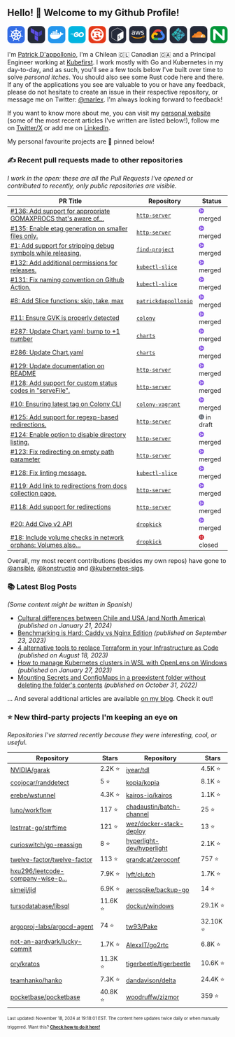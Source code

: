 <!-- DO NOT EDIT THIS FILE DIRECTLY! This file was automatically generated from the tool in this repo. -->

## Hello! 👋 Welcome to my Github Profile!

<p align="center">
  <picture>
    <source media="(prefers-color-scheme: dark)" srcset="images/icons-dark.png">
    <source media="(prefers-color-scheme: light)" srcset="images/icons-light.png">
    <img src="images/icons-dark.png" alt="technologies I use">
  </picture>
</p>

I'm [Patrick D'appollonio](https://www.patrickdap.com), I'm a Chilean 🇨🇱 Canadian 🇨🇦 and a Principal Engineer working at [Kubefirst](https://kubefirst.io). I work mostly with Go and Kubernetes in my day-to-day, and as such, you'll see a few tools below I've built over time to solve *personal itches*. You should also see some Rust code here and there. If any of the applications you see are valuable to you or have any feedback, please do not hesitate to create an issue in their respective repository, or message me on Twitter: [@marlex](https://twitter.com/marlex). I'm always looking forward to feedback!

If you want to know more about me, you can visit my [personal website](https://www.patrickdap.com) (some of the most recent articles I've written are listed below!), follow me on [Twitter/X](https://twitter.com/marlex) or add me on [LinkedIn](https://www.linkedin.com/in/patrickdappollonio/).

My personal favourite projects are 📌 pinned below!
### ✍️ Recent pull requests made to other repositories

*I work in the open: these are all the Pull Requests I've opened or contributed to recently, only public repositories are visible.*

| PR Title | Repository | Status |
| --- | --- | --- |
| [#136: Add support for appropriate GOMAXPROCS that's aware of...](https://github.com/patrickdappollonio/http-server/pull/136) | [`http-server`](https://github.com/patrickdappollonio/http-server) | <img src="images/github-merged.png" width="12px" height="12px"> merged |
| [#135: Enable etag generation on smaller files only.](https://github.com/patrickdappollonio/http-server/pull/135) | [`http-server`](https://github.com/patrickdappollonio/http-server) | <img src="images/github-merged.png" width="12px" height="12px"> merged |
| [#1: Add support for stripping debug symbols while releasing.](https://github.com/patrickdappollonio/find-project/pull/1) | [`find-project`](https://github.com/patrickdappollonio/find-project) | <img src="images/github-merged.png" width="12px" height="12px"> merged |
| [#132: Add additional permissions for releases.](https://github.com/patrickdappollonio/kubectl-slice/pull/132) | [`kubectl-slice`](https://github.com/patrickdappollonio/kubectl-slice) | <img src="images/github-merged.png" width="12px" height="12px"> merged |
| [#131: Fix naming convention on Github Action.](https://github.com/patrickdappollonio/kubectl-slice/pull/131) | [`kubectl-slice`](https://github.com/patrickdappollonio/kubectl-slice) | <img src="images/github-merged.png" width="12px" height="12px"> merged |
| [#8: Add Slice functions: skip, take, max](https://github.com/patrickdappollonio/patrickdappollonio/pull/8) | [`patrickdappollonio`](https://github.com/patrickdappollonio/patrickdappollonio) | <img src="images/github-merged.png" width="12px" height="12px"> merged |
| [#11: Ensure GVK is properly detected](https://github.com/konstructio/colony/pull/11) | [`colony`](https://github.com/konstructio/colony) | <img src="images/github-merged.png" width="12px" height="12px"> merged |
| [#287: Update Chart.yaml: bump to +1 number](https://github.com/konstructio/charts/pull/287) | [`charts`](https://github.com/konstructio/charts) | <img src="images/github-merged.png" width="12px" height="12px"> merged |
| [#286: Update Chart.yaml](https://github.com/konstructio/charts/pull/286) | [`charts`](https://github.com/konstructio/charts) | <img src="images/github-merged.png" width="12px" height="12px"> merged |
| [#129: Update documentation on README](https://github.com/patrickdappollonio/http-server/pull/129) | [`http-server`](https://github.com/patrickdappollonio/http-server) | <img src="images/github-merged.png" width="12px" height="12px"> merged |
| [#128: Add support for custom status codes in "serveFile".](https://github.com/patrickdappollonio/http-server/pull/128) | [`http-server`](https://github.com/patrickdappollonio/http-server) | <img src="images/github-merged.png" width="12px" height="12px"> merged |
| [#10: Ensuring latest tag on Colony CLI](https://github.com/konstructio/colony-vagrant/pull/10) | [`colony-vagrant`](https://github.com/konstructio/colony-vagrant) | <img src="images/github-merged.png" width="12px" height="12px"> merged |
| [#125: Add support for regexp-based redirections.](https://github.com/patrickdappollonio/http-server/pull/125) | [`http-server`](https://github.com/patrickdappollonio/http-server) | <img src="images/github-draft.png" width="12px" height="12px"> in draft |
| [#124: Enable option to disable directory listing.](https://github.com/patrickdappollonio/http-server/pull/124) | [`http-server`](https://github.com/patrickdappollonio/http-server) | <img src="images/github-merged.png" width="12px" height="12px"> merged |
| [#123: Fix redirecting on empty path parameter](https://github.com/patrickdappollonio/http-server/pull/123) | [`http-server`](https://github.com/patrickdappollonio/http-server) | <img src="images/github-merged.png" width="12px" height="12px"> merged |
| [#128: Fix linting message.](https://github.com/patrickdappollonio/kubectl-slice/pull/128) | [`kubectl-slice`](https://github.com/patrickdappollonio/kubectl-slice) | <img src="images/github-merged.png" width="12px" height="12px"> merged |
| [#119: Add link to redirections from docs collection page.](https://github.com/patrickdappollonio/http-server/pull/119) | [`http-server`](https://github.com/patrickdappollonio/http-server) | <img src="images/github-merged.png" width="12px" height="12px"> merged |
| [#118: Add support for redirections](https://github.com/patrickdappollonio/http-server/pull/118) | [`http-server`](https://github.com/patrickdappollonio/http-server) | <img src="images/github-merged.png" width="12px" height="12px"> merged |
| [#20: Add Civo v2 API](https://github.com/konstructio/dropkick/pull/20) | [`dropkick`](https://github.com/konstructio/dropkick) | <img src="images/github-merged.png" width="12px" height="12px"> merged |
| [#18: Include volume checks in network orphans: Volumes also...](https://github.com/konstructio/dropkick/pull/18) | [`dropkick`](https://github.com/konstructio/dropkick) | <img src="images/github-closed.png" width="12px" height="12px"> closed |


Overall, my most recent contributions (besides my own repos) have gone to 
[@ansible](https://github.com/ansible),
[@konstructio](https://github.com/konstructio)
and [@kubernetes-sigs](https://github.com/kubernetes-sigs).
### 📚 Latest Blog Posts

*(Some content might be written in Spanish)*


* [Cultural differences between Chile and USA (and North America)](https://www.patrickdap.com/post/cultural-differences-chile-usa/?ref=github-profile) *(published on January 21, 2024)*
* [Benchmarking is Hard: Caddy vs Nginx Edition](https://www.patrickdap.com/post/benchmarking-is-hard/?ref=github-profile) *(published on September 23, 2023)*
* [4 alternative tools to replace Terraform in your Infrastructure as Code](https://www.patrickdap.com/post/ideas-replace-terraform/?ref=github-profile) *(published on August 18, 2023)*
* [How to manage Kubernetes clusters in WSL with OpenLens on Windows](https://www.patrickdap.com/post/openlens-wsl/?ref=github-profile) *(published on January 27, 2023)*
* [Mounting Secrets and ConfigMaps in a preexistent folder without deleting the folder's contents](https://www.patrickdap.com/post/mounting-secrets-configmaps-without-deleting/?ref=github-profile) *(published on October 31, 2022)*

... And several additional articles are available [on my blog](https://www.patrickdap.com/). Check it out!

### ⭐ New third-party projects I'm keeping an eye on

*Repositories I've starred recently because they were interesting, cool, or useful.*

| Repository | Stars | Repository | Stars |
|------------|-------|------------|-------|
|[NVIDIA/garak](https://github.com/NVIDIA/garak) | 2.2K ⭐️|[iyear/tdl](https://github.com/iyear/tdl) | 4.5K ⭐️|
|[ccojocar/randdetect](https://github.com/ccojocar/randdetect) | 5 ⭐️|[kopia/kopia](https://github.com/kopia/kopia) | 8.1K ⭐️|
|[erebe/wstunnel](https://github.com/erebe/wstunnel) | 4.3K ⭐️|[kairos-io/kairos](https://github.com/kairos-io/kairos) | 1.1K ⭐️|
|[luno/workflow](https://github.com/luno/workflow) | 117 ⭐️|[chadaustin/batch-channel](https://github.com/chadaustin/batch-channel) | 25 ⭐️|
|[lestrrat-go/strftime](https://github.com/lestrrat-go/strftime) | 121 ⭐️|[wez/docker-stack-deploy](https://github.com/wez/docker-stack-deploy) | 13 ⭐️|
|[curioswitch/go-reassign](https://github.com/curioswitch/go-reassign) | 8 ⭐️|[hyperlight-dev/hyperlight](https://github.com/hyperlight-dev/hyperlight) | 2.1K ⭐️|
|[twelve-factor/twelve-factor](https://github.com/twelve-factor/twelve-factor) | 113 ⭐️|[grandcat/zeroconf](https://github.com/grandcat/zeroconf) | 757 ⭐️|
|[hxu296/leetcode-company-wise-p...](https://github.com/hxu296/leetcode-company-wise-problems-2022) | 7.9K ⭐️|[lyft/clutch](https://github.com/lyft/clutch) | 1.7K ⭐️|
|[simeji/jid](https://github.com/simeji/jid) | 6.9K ⭐️|[aerospike/backup-go](https://github.com/aerospike/backup-go) | 14 ⭐️|
|[tursodatabase/libsql](https://github.com/tursodatabase/libsql) | 11.6K ⭐️|[dockur/windows](https://github.com/dockur/windows) | 29.1K ⭐️|
|[argoproj-labs/argocd-agent](https://github.com/argoproj-labs/argocd-agent) | 74 ⭐️|[tw93/Pake](https://github.com/tw93/Pake) | 32.10K ⭐️|
|[not-an-aardvark/lucky-commit](https://github.com/not-an-aardvark/lucky-commit) | 1.7K ⭐️|[AlexxIT/go2rtc](https://github.com/AlexxIT/go2rtc) | 6.8K ⭐️|
|[ory/kratos](https://github.com/ory/kratos) | 11.3K ⭐️|[tigerbeetle/tigerbeetle](https://github.com/tigerbeetle/tigerbeetle) | 10.6K ⭐️|
|[teamhanko/hanko](https://github.com/teamhanko/hanko) | 7.3K ⭐️|[dandavison/delta](https://github.com/dandavison/delta) | 24.4K ⭐️|
|[pocketbase/pocketbase](https://github.com/pocketbase/pocketbase) | 40.8K ⭐️|[woodruffw/zizmor](https://github.com/woodruffw/zizmor) | 359 ⭐️|

<sup><sub>Last updated: November 18, 2024 at 19:18:01 EST. The content here updates twice daily or when manually triggered. Want this? [**Check how to do it here!**](./HOWTO.md)</sup></sub>